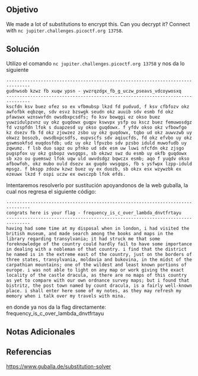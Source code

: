 ## Objetivo
We made a lot of substitutions to encrypt this. Can you decrypt it? Connect with `nc jupiter.challenges.picoctf.org 13758`.

## Solución
Utilizo el comando `nc jupiter.challenges.picoctf.org 13758` y nos da lo siguiente
```text
-------------------------------------------------------------------------------
gudnwsob kzwz fb xuqw ypsn - ywzrqzdgx_fb_g_uczw_pseavs_vdcoywosxq
-------------------------------------------------------------------------------
kscfdn ksv buez ofez so ex vfbmubsp lkzd fd pudvud, f ksv cfbfozv okz awfofbk eqbzqe, sdv esvz bzswgk seudn okz auuib sdv esmb fd okz pfawswx wznswvfdn owsdbxpcsdfs; fo ksv bowqgi ez okso buez yuwzidulpzvnz uy okz guqdowx guqpv kswvpx ysfp ou kscz buez femuwosdgz fd vzspfdn lfok s duapzesd uy okso guqdowx. f yfdv okso okz vfbowfgo kz dsezv fb fd okz zjowzez zsbo uy okz guqdowx, tqbo ud okz auwvzwb uy okwzz bosozb, owsdbxpcsdfs, eupvscfs sdv aqiucfds, fd okz efvbo uy okz gswmsokfsd euqdosfdb; udz uy okz lfpvzbo sdv pzsbo iduld muwofudb uy zqwumz. f lsb duo sapz ou pfnko ud sdx esm uw luwi nfcfdn okz zjsgo pugspfox uy okz gsbopz vwsgqps, sb okzwz swz du esmb uy okfb guqdowx sb xzo ou guemswz lfok uqw uld uwvdsdgz bqwczx esmb; aqo f yuqdv okso afbowfoh, okz mubo ould dsezv ax guqdo vwsgqps, fb s ysfwpx lzpp-iduld mpsgz. f bkspp zdozw kzwz buez uy ex duozb, sb okzx esx wzywzbk ex ezeuwx lkzd f ospi uczw ex owsczpb lfok efds.

```

Intentaremos resolverlo por sustitución apoyandonos de la web guballa, la cual nos regresa el siguiente código:
```text
-------------------------------------------------------------------------------
congrats here is your flag - frequency_is_c_over_lambda_dnvtfrtayu
-------------------------------------------------------------------------------
having had some time at my disposal when in london, i had visited the british museum, and made search among the books and maps in the library regarding transylvania; it had struck me that some foreknowledge of the country could hardly fail to have some importance in dealing with a nobleman of that country. i find that the district he named is in the extreme east of the country, just on the borders of three states, transylvania, moldavia and bukovina, in the midst of the carpathian mountains; one of the wildest and least known portions of europe. i was not able to light on any map or work giving the exact locality of the castle dracula, as there are no maps of this country as yet to compare with our own ordnance survey maps; but i found that bistritz, the post town named by count dracula, is a fairly well-known place. i shall enter here some of my notes, as they may refresh my memory when i talk over my travels with mina.

```

en donde ya nos da la flag directamente:
frequency_is_c_over_lambda_dnvtfrtayu

## Notas Adicionales


## Referencias
https://www.guballa.de/substitution-solver